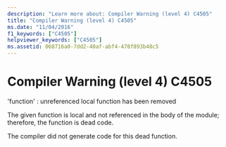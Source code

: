 ```yaml
---
description: "Learn more about: Compiler Warning (level 4) C4505"
title: "Compiler Warning (level 4) C4505"
ms.date: "11/04/2016"
f1_keywords: ["C4505"]
helpviewer_keywords: ["C4505"]
ms.assetid: 068716a0-7dd2-40af-abf4-478f893b48c5
---
```

# Compiler Warning (level 4) C4505

'function' : unreferenced local function has been removed

The given function is local and not referenced in the body of the module; therefore, the function is dead code.

The compiler did not generate code for this dead function.
